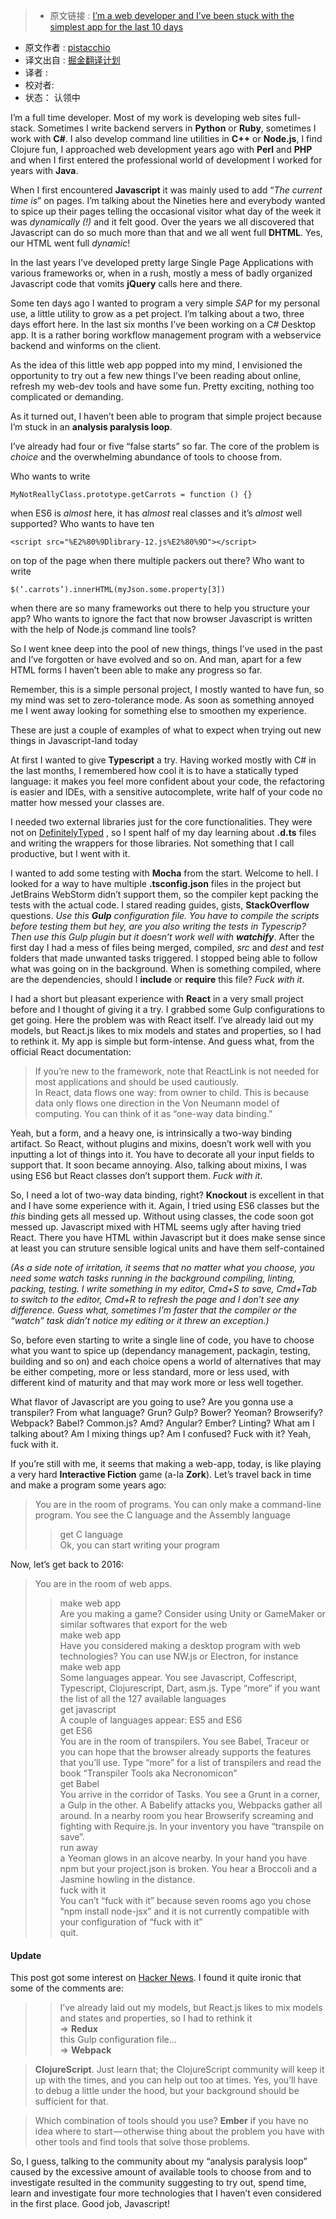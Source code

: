 >* 原文链接 : [I’m a web developer and I’ve been stuck with the simplest app for the last 10 days](https://medium.com/@pistacchio/i-m-a-web-developer-and-i-ve-been-stuck-with-the-simplest-app-for-the-last-10-days-fb5c50917df#.1i4q6te4a)
* 原文作者 : [pistacchio](https://medium.com/@pistacchio)
* 译文出自 : [掘金翻译计划](https://github.com/xitu/gold-miner)
* 译者 : 
* 校对者: 
* 状态： 认领中




I’m a full time developer. Most of my work is developing web sites full-stack. Sometimes I write backend servers in **Python** or **Ruby**, sometimes I work with **C#**. I also develop command line utilities in **C++** or **Node.js**, I find Clojure fun, I approached web development years ago with **Perl** and **PHP** and when I first entered the professional world of development I worked for years with **Java**.

When I first encountered **Javascript** it was mainly used to add “_The current time is_” on pages. I’m talking about the Nineties here and everybody wanted to spice up their pages telling the occasional visitor what day of the week it was _dynamically (!)_ and it felt good. Over the years we all discovered that Javascript can do so much more than that and we all went full **DHTML**. Yes, our HTML went full _dynamic_!

In the last years I’ve developed pretty large Single Page Applications with various frameworks or, when in a rush, mostly a mess of badly organized Javascript code that vomits **jQuery** calls here and there.

Some ten days ago I wanted to program a very simple _SAP_ for my personal use, a little utility to grow as a pet project. I’m talking about a two, three days effort here. In the last six months I’ve been working on a C# Desktop app. It is a rather boring workflow management program with a webservice backend and winforms on the client.

As the idea of this little web app popped into my mind, I envisioned the opportunity to try out a few new things I’ve been reading about online, refresh my web-dev tools and have some fun. Pretty exciting, nothing too complicated or demanding.

As it turned out, I haven’t been able to program that simple project because I’m stuck in an **analysis paralysis loop**.

I’ve already had four or five “false starts” so far. The core of the problem is _choice_ and the overwhelming abundance of tools to choose from.

Who wants to write

    MyNotReallyClass.prototype.getCarrots = function () {}

when ES6 is _almost_ here, it has _almost_ real classes and it’s _almost_ well supported? Who wants to have ten

    <script src="%E2%80%9Dlibrary-12.js%E2%80%9D"></script>

on top of the page when there multiple packers out there? Who want to write

    $(‘.carrots’).innerHTML(myJson.some.property[3]) 

when there are so many frameworks out there to help you structure your app? Who wants to ignore the fact that now browser Javascript is written with the help of Node.js command line tools?

So I went knee deep into the pool of new things, things I’ve used in the past and I’ve forgotten or have evolved and so on. And man, apart for a few HTML forms I haven’t been able to make any progress so far.

Remember, this is a simple personal project, I mostly wanted to have fun, so my mind was set to zero-tolerance mode. As soon as something annoyed me I went away looking for something else to smoothen my experience.

These are just a couple of examples of what to expect when trying out new things in Javascript-land today

At first I wanted to give **Typescript** a try. Having worked mostly with C# in the last months, I remembered how cool it is to have a statically typed language: it makes you feel more confident about your code, the refactoring is easier and IDEs, with a sensitive autocomplete, write half of your code no matter how messed your classes are.

I needed two external libraries just for the core functionalities. They were not on [DefinitelyTyped](https://github.com/DefinitelyTyped/DefinitelyTyped) , so I spent half of my day learning about **.d.ts** files and writing the wrappers for those libraries. Not something that I call productive, but I went with it.

I wanted to add some testing with **Mocha** from the start. Welcome to hell. I looked for a way to have multiple **.tsconfig.json** files in the project but JetBrains WebStorm didn’t support them, so the compiler kept packing the tests with the actual code. I stared reading guides, gists, **StackOverflow** questions. _Use this_ **_Gulp_** _configuration file. You have to compile the scripts before testing them but hey, are you also writing the tests in Typescrip? Then use this Gulp plugin but it doesn’t work well with_ **_watchify_**. After the first day I had a mess of files being merged, compiled, _src_ and _dest_ and _test_ folders that made unwanted tasks triggered. I stopped being able to follow what was going on in the background. When is something compiled, where are the dependencies, should I **include** or **require** this file? _Fuck with it_.

I had a short but pleasant experience with **React** in a very small project before and I thought of giving it a try. I grabbed some Gulp configurations to get going. Here the problem was with React itself. I’ve already laid out my models, but React.js likes to mix models and states and properties, so I had to rethink it. My app is simple but form-intense. And guess what, from the official React documentation:

> If you’re new to the framework, note that ReactLink is not needed for most applications and should be used cautiously.  
> In React, data flows one way: from owner to child. This is because data only flows one direction in the Von Neumann model of computing. You can think of it as “one-way data binding.”

Yeah, but a form, and a heavy one, is intrinsically a two-way binding artifact. So React, without plugins and mixins, doesn’t work well with you inputting a lot of things into it. You have to decorate all your input fields to support that. It soon became annoying. Also, talking about mixins, I was using ES6 but React classes don’t support them. _Fuck with it_.

So, I need a lot of two-way data binding, right? **Knockout** is excellent in that and I have some experience with it. Again, I tried using ES6 classes but the _this_ binding gets all messed up. Without using classes, the code soon got messed up. Javascript mixed with HTML seems ugly after having tried React. There you have HTML within Javascript but it does make sense since at least you can struture sensible logical units and have them self-contained

_(As a side note of irritation, it seems that no matter what you choose, you need some watch tasks running in the background compiling, linting, packing, testing. I write something in my editor, Cmd+S to save, Cmd+Tab to switch to the editor, Cmd+R to refresh the page and I don’t see any difference. Guess what, sometimes I’m faster that the compiler or the “watch” task didn’t notice my editing or it threw an exception.)_

So, before even starting to write a single line of code, you have to choose what you want to spice up (dependancy management, packagin, testing, building and so on) and each choice opens a world of alternatives that may be either competing, more or less standard, more or less used, with different kind of maturity and that may work more or less well together.

What flavor of Javascript are you going to use? Are you gonna use a transpiler? From what language? Grun? Gulp? Bower? Yeoman? Browserify? Webpack? Babel? Common.js? Amd? Angular? Ember? Linting? What am I talking about? Am I mixing things up? Am I confused? Fuck with it? Yeah, fuck with it.

If you’re still with me, it seems that making a web-app, today, is like playing a very hard **Interactive Fiction** game (a-la **Zork**). Let’s travel back in time and make a program some years ago:

> You are in the room of programs. You can only make a command-line program. You see the C language and the Assembly language  
> > get C language  
> Ok, you can start writing your program

Now, let’s get back to 2016:

> You are in the room of web apps.  
> > make web app  
> Are you making a game? Consider using Unity or GameMaker or similar softwares that export for the web  
> > make web app  
> Have you considered making a desktop program with web technologies? You can use NW.js or Electron, for instance  
> > make web app  
> Some languages appear. You see Javascript, Coffescript, Typescript, Clojurescript, Dart, asm.js. Type “more” if you want the list of all the 127 available languages  
> > get javascript  
> A couple of languages appear: ES5 and ES6  
> > get ES6  
> You are in the room of transpilers. You see Babel, Traceur or you can hope that the browser already supports the features that you’ll use. Type “more” for a list of transpilers and read the book “Transpiler Tools aka Necronomicon”   
> > get Babel  
> You arrive in the corridor of Tasks. You see a Grunt in a corner, a Gulp in the other. A Babelify attacks you, Webpacks gather all around. In a nearby room you hear Browserify screaming and fighting with Require.js. In your inventory you have “transpile on save”.  
> > run away  
> a Yeoman glows in an alcove nearby. In your hand you have npm but your project.json is broken. You hear a Broccoli and a Jasmine howling in the distance.  
> > fuck with it  
> You can’t “fuck with it” because seven rooms ago you chose “npm install node-jsx” and it is not currently compatible with your configuration of “fuck with it”  
> > quit.

#### Update

This post got some interest on [Hacker News](https://news.ycombinator.com/item?id=11080080). I found it quite ironic that some of the comments are:

> > I’ve already laid out my models, but React.js likes to mix models and states and properties, so I had to rethink it  
> => **Redux**  
> > this Gulp configuration file…  
> => **Webpack**

> **ClojureScript**. Just learn that; the ClojureScript community will keep it up with the times, and you can help out too at times. Yes, you’ll have to debug a little under the hood, but your background should be sufficient for that.

> Which combination of tools should you use? **Ember** if you have no idea where to start — otherwise thing about the problem you have with other tools and find tools that solve those problems.

So, I guess, talking to the community about my “analysis paralysis loop” caused by the excessive amount of available tools to choose from and to investigate resulted in the community suggesting to try out, spend time, learn and investigate four more technologies that I haven’t even considered in the first place. Good job, Javascript!
